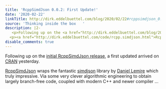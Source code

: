```yaml
---
title: 'RcppSimdJson 0.0.2: First Update!'
date: '2020-02-22'
linkTitle: http://dirk.eddelbuettel.com/blog/2020/02/22#rcppsimdjson_0.0.2
source: 'Thinking inside the box   '
description: |2-
   <p>Following up on the <a href="http://dirk.eddelbuettel.com/blog/2020/02/13#rcppsimdjson_0.0.1">initial RcppSimdJson release</a>, a first updated arrived on <a href="https://cran.r-project.org">CRAN</a> yesterday.</p>
  <p><a href="http://dirk.eddelbuettel.com/code/rcpp.simdjson.html">RcppSimdJson</a> wraps the fantastic <a href="https://github.com/lemire/simdjson">simdjson</a> library by <a href="https://lemire.me/en/">Daniel Lemire</a> which truly impressive. Via some very clever algorithmic engineering to obtain largely branch-free code, coupled with modern C++ and newer compiler ...
disable_comments: true
---
```

 <p>Following up on the <a href="http://dirk.eddelbuettel.com/blog/2020/02/13#rcppsimdjson_0.0.1">initial RcppSimdJson release</a>, a first updated arrived on <a href="https://cran.r-project.org">CRAN</a> yesterday.</p>
<p><a href="http://dirk.eddelbuettel.com/code/rcpp.simdjson.html">RcppSimdJson</a> wraps the fantastic <a href="https://github.com/lemire/simdjson">simdjson</a> library by <a href="https://lemire.me/en/">Daniel Lemire</a> which truly impressive. Via some very clever algorithmic engineering to obtain largely branch-free code, coupled with modern C++ and newer compiler ...